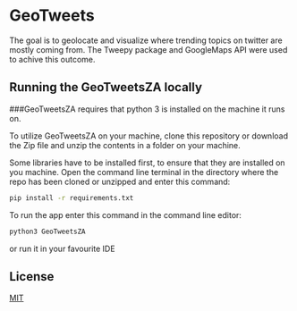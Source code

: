 # GeoTweets
The goal is to geolocate and visualize where trending topics on twitter are mostly coming from. The Tweepy package and GoogleMaps API were used to achive this outcome. 

## Running the GeoTweetsZA locally

###GeoTweetsZA requires that python 3 is installed on the machine it runs on.

To utilize GeoTweetsZA on your machine, clone this repository or download the Zip file and unzip the contents in a folder on your machine.

Some libraries have to be installed first, to ensure that they are installed on you machine. Open the command line terminal in the directory where the repo has been cloned or unzipped and enter this command:

```bash
pip install -r requirements.txt
```

To run the app enter this command in the command line editor:
```bash
python3 GeoTweetsZA
```

or run it in your favourite IDE

## License
[MIT](https://choosealicense.com/licenses/mit/)
